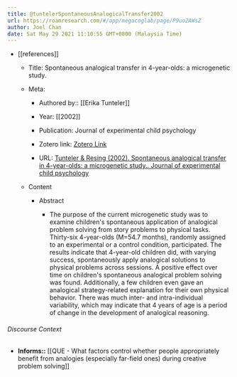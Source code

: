 ```yaml
---
title: @tuntelerSpontaneousAnalogicalTransfer2002
url: https://roamresearch.com/#/app/megacoglab/page/P9uo2AWsZ
author: Joel Chan
date: Sat May 29 2021 11:10:55 GMT+0800 (Malaysia Time)
---
```


- [[references]]

    - Title: Spontaneous analogical transfer in 4-year-olds: a microgenetic study.

    - Meta:

        - Authored by:: [[Erika Tunteler]]

        - Year: [[2002]]

        - Publication: Journal of experimental child psychology

        - Zotero link: [Zotero Link](zotero://select/items/1_HV5I79QN)

        - URL: [Tunteler & Resing (2002). Spontaneous analogical transfer in 4-year-olds: a microgenetic study.. Journal of experimental child psychology](undefined)

    - Content

        - Abstract

            - The purpose of the current microgenetic study was to examine children's spontaneous application of analogical problem solving from story problems to physical tasks. Thirty-six 4-year-olds (M=54.7 months), randomly assigned to an experimental or a control condition, participated. The results indicate that 4-year-old children did, with varying success, spontaneously apply analogical solutions to physical problems across sessions. A positive effect over time on children's spontaneous analogical problem solving was found. Additionally, a few children even gave an analogical strategy-related explanation for their own physical behavior. There was much inter- and intra-individual variability, which may indicate that 4 years of age is a period of change in the development of analogical reasoning.

###### Discourse Context

- **Informs::** [[QUE - What factors control whether people appropriately benefit from analogies (especially far-field ones) during creative problem solving]]
